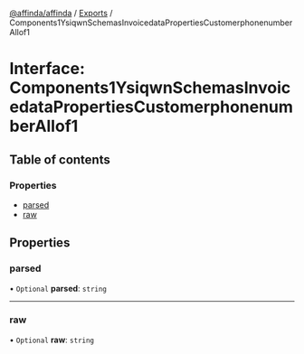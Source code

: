 [@affinda/affinda](../README.md) / [Exports](../modules.md) / Components1YsiqwnSchemasInvoicedataPropertiesCustomerphonenumberAllof1

# Interface: Components1YsiqwnSchemasInvoicedataPropertiesCustomerphonenumberAllof1

## Table of contents

### Properties

- [parsed](Components1YsiqwnSchemasInvoicedataPropertiesCustomerphonenumberAllof1.md#parsed)
- [raw](Components1YsiqwnSchemasInvoicedataPropertiesCustomerphonenumberAllof1.md#raw)

## Properties

### parsed

• `Optional` **parsed**: `string`

___

### raw

• `Optional` **raw**: `string`
